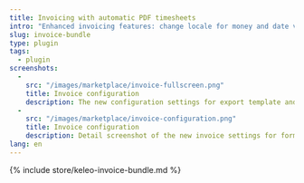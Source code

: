 ```yaml
---
title: Invoicing with automatic PDF timesheets
intro: "Enhanced invoicing features: change locale for money and date values, automatic timesheet proof PDF for new invoices."
slug: invoice-bundle
type: plugin
tags:
  - plugin
screenshots:
  - 
    src: "/images/marketplace/invoice-fullscreen.png"
    title: Invoice configuration
    description: The new configuration settings for export template and format language
  - 
    src: "/images/marketplace/invoice-configuration.png"
    title: Invoice configuration
    description: Detail screenshot of the new invoice settings for format language and export template
lang: en
---
```


{% include store/keleo-invoice-bundle.md %}
